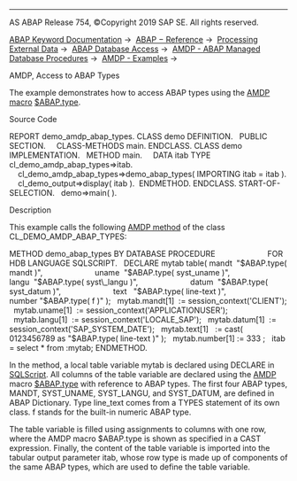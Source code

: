   

* * *

AS ABAP Release 754, ©Copyright 2019 SAP SE. All rights reserved.

[ABAP Keyword Documentation](javascript:call_link\('abenabap.htm'\)) →  [ABAP − Reference](javascript:call_link\('abenabap_reference.htm'\)) →  [Processing External Data](javascript:call_link\('abenabap_language_external_data.htm'\)) →  [ABAP Database Access](javascript:call_link\('abenabap_sql.htm'\)) →  [AMDP - ABAP Managed Database Procedures](javascript:call_link\('abenamdp.htm'\)) →  [AMDP - Examples](javascript:call_link\('abenamdp_abexas.htm'\)) → 

AMDP, Access to ABAP Types

The example demonstrates how to access ABAP types using the [AMDP macro](javascript:call_link\('abenamdp_macro_glosry.htm'\) "Glossary Entry") [$ABAP.type](javascript:call_link\('abenamdp_abap_types.htm'\)).

Source Code

REPORT demo\_amdp\_abap\_types.
CLASS demo DEFINITION.
  PUBLIC SECTION.
    CLASS-METHODS main.
ENDCLASS.
CLASS demo IMPLEMENTATION.
  METHOD main.
    DATA itab TYPE cl\_demo\_amdp\_abap\_types=>itab.
    cl\_demo\_amdp\_abap\_types=>demo\_abap\_types( IMPORTING itab = itab ).
    cl\_demo\_output=>display( itab ).  ENDMETHOD.
ENDCLASS.
START-OF-SELECTION.
  demo=>main( ).

Description

This example calls the following [AMDP method](javascript:call_link\('abenamdp_method_glosry.htm'\) "Glossary Entry") of the class CL\_DEMO\_AMDP\_ABAP\_TYPES:

METHOD demo\_abap\_types BY DATABASE PROCEDURE
                       FOR HDB LANGUAGE SQLSCRIPT.
  DECLARE mytab table( mandt  "$ABAP.type( mandt )",
                       uname  "$ABAP.type( syst\_uname )",
                       langu  "$ABAP.type( syst\_langu )",
                       datum  "$ABAP.type( syst\_datum )",
                       text   "$ABAP.type( line-text )",
                       number "$ABAP.type( f )" );
  mytab.mandt\[1\]  := session\_context('CLIENT');
  mytab.uname\[1\]  := session\_context('APPLICATIONUSER');
  mytab.langu\[1\]  := session\_context('LOCALE\_SAP');
  mytab.datum\[1\]  := session\_context('SAP\_SYSTEM\_DATE');
  mytab.text\[1\]   := cast( 0123456789 as "$ABAP.type( line-text )" );
  mytab.number\[1\] := 333 ;
  itab = select \* from :mytab;
ENDMETHOD.

In the method, a local table variable mytab is declared using DECLARE in [SQLScript](javascript:call_link\('abensql_script_glosry.htm'\) "Glossary Entry"). All columns of the table variable are declared using the [AMDP](javascript:call_link\('abenamdp_macro_glosry.htm'\) "Glossary Entry") macro [$ABAP.type](javascript:call_link\('abenamdp_abap_types.htm'\)) with reference to ABAP types. The first four ABAP types, MANDT, SYST\_UNAME, SYST\_LANGU, and SYST\_DATUM, are defined in ABAP Dictionary. Type line\_text comes from a TYPES statement of its own class. f stands for the built-in numeric ABAP type.

The table variable is filled using assignments to columns with one row, where the AMDP macro $ABAP.type is shown as specified in a CAST expression. Finally, the content of the table variable is imported into the tabular output parameter itab, whose row type is made up of components of the same ABAP types, which are used to define the table variable.